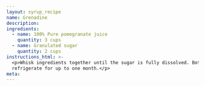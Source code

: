 ```yaml
---
layout: syrup_recipe
name: Grenadine
description:
ingredients:
  - name: 100% Pure pomegranate juice
    quantity: 3 cups
  - name: Granulated sugar
    quantity: 2 cups
instructions_html: >-
  <p>Whisk ingredients together until the sugar is fully dissolved. Bottle and
  refrigerate for up to one month.</p>
meta:
---
```



